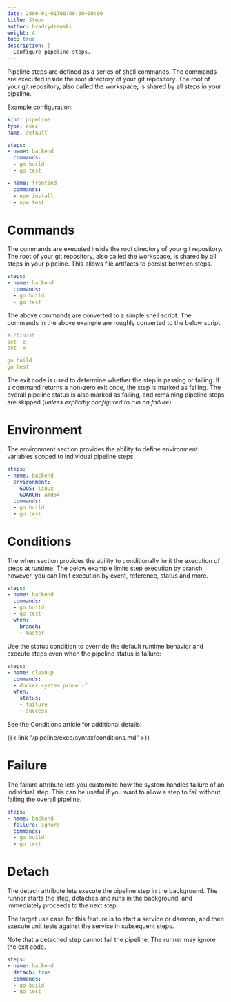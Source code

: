 ```yaml
---
date: 2000-01-01T00:00:00+00:00
title: Steps
author: bradrydzewski
weight: 4
toc: true
description: |
  Configure pipeline steps.
---
```


Pipeline steps are defined as a series of shell commands. The commands are executed inside the root directory of your git repository. The root of your git repository, also called the workspace, is shared by all steps in your pipeline.

Example configuration:

```yaml {linenos=table}
kind: pipeline
type: exec
name: default

steps:
- name: backend
  commands:
  - go build
  - go test

- name: frontend
  commands:
  - npm install
  - npm test
```

# Commands

The commands are executed inside the root directory of your git repository. The root of your git repository, also called the workspace, is shared by all steps in your pipeline. This allows file artifacts to persist between steps.

```yaml {linenos=table, linenostart=5}
steps:
- name: backend
  commands:
  - go build
  - go test
```

The above commands are converted to a simple shell script. The commands in the above example are roughly converted to the below script:

```yaml {linenos=table}
#!/bin/sh
set -e
set -x

go build
go test
```

The exit code is used to determine whether the step is passing or failing. If a command returns a non-zero exit code, the step is marked as failing. The overall pipeline status is also marked as failing, and remaining pipeline steps are skipped (_unless explicitly configured to run on failure_).

# Environment

The environment section provides the ability to define environment variables scoped to individual pipeline steps.

```yaml {linenos=table, linenostart=5, hl_lines=["3-5"]}
steps:
- name: backend
  environment:
    GOOS: linux
    GOARCH: amd64
  commands:
  - go build
  - go test
```

# Conditions

The when section provides the ability to conditionally limit the execution of steps at runtime. The below example limits step execution by branch, however, you can limit execution by event, reference, status and more.

```yaml {linenos=table, linenostart=5, hl_lines=["6-8"]}
steps:
- name: backend
  commands:
  - go build
  - go test
  when:
    branch:
    - master
```

Use the status condition to override the default runtime behavior and execute steps even when the pipeline status is failure:

```yaml {linenos=table, linenostart=5, hl_lines=["5-8"]}
steps:
- name: cleanup
  commands:
  - docker system prune -f
  when:
    status:
    - failure
    - success
```

See the Conditions article for additional details:

{{< link "/pipeline/exec/syntax/conditions.md" >}}

# Failure

The failure attribute lets you customize how the system handles failure of an individual step. This can be useful if you want to allow a step to fail without failing the overall pipeline.

```yaml {linenos=table, linenostart=5, hl_lines=["3"]}
steps:
- name: backend
  failure: ignore
  commands:
  - go build
  - go test
```

# Detach

The detach attribute lets execute the pipeline step in the background. The runner starts the step, detaches and runs in the background, and immediately proceeds to the next step.

The target use case for this feature is to start a service or daemon, and then execute unit tests against the service in subsequent steps.

<div class="alert">
Note that a detached step cannot fail the pipeline. The runner may ignore the exit code.
</div>

```yaml {linenos=table, linenostart=5, hl_lines=["3"]}
steps:
- name: backend
  detach: true
  commands:
  - go build
  - go test
```
